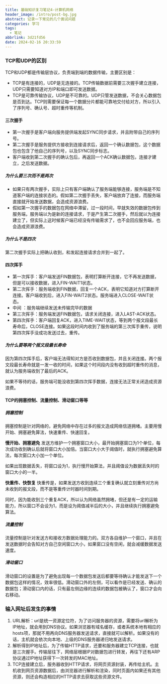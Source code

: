 ```yaml
---
title: 基础知识复习笔记4-计算机网络
header_image: /intro/post-bg.jpg
abstract: 记录一下常见的几个面试问题
categories: 学习
tags:
  - 笔记
abbrlink: 3d21fd56
date: 2024-02-16 20:33:59
---
```


### TCP和UDP的区别
TCP和UDP都是传输层协议，负责端到端的数据传输，主要区别是：
- TCP是有连接的，UDP是无连接的。TCP传输数据前需要三次握手建立连接，UDP只需要知道对方IP和端口即可发送数据。
- TCP是可靠传输协议，UDP是不可靠的。UDP只管发送数据，不会关心数据包是否到达。TCP则需要保证每一个数据分片都能可靠地交付给对方，所以引入了序列号、确认号、超时重传等机制。

#### 三次握手
- 第一次握手是客户端向服务提供端发起SYNC同步请求，并且附带自己的序列号。
- 第二次握手是服务提供方接收到连接请求后，返回一个确认数据包，这个数据包也包含了他自己的序列号，以及SYNC同步标志。
- 客户端收到第二次握手的确认包后，再返回一个ACK确认数据包，连接才建立，之后发送数据。

##### 为什么要三次而不是两次
- 如果只有两次握手，实际上只有客户端确认了服务端能够连接，服务端是不知道客户端的连接状态的。假如第二次握手丢失，客户端放弃了连接，而服务端直接就开始发送数据，会造成资源浪费。
- 假如第一次握手的数据包在网络中滞留，过一段时间，早就失效的数据包传到服务端，服务端以为是新的连接请求，于是产生第二次握手，然后就以为连接建立了，但实际上这时候客户端已经没有传输需求了，也不会回应服务端，也会造成资源浪费。

##### 为什么不是四次
第二次握手实际上把确认收到，和发起连接请求合并到一起了。

#### 四次挥手
- 第一次挥手：客户端发送FIN数据包，表明打算断开连接，它不再发送数据，但是可以接收数据，进入FIN-WAIT1状态。
- 第二次挥手：服务端收到FIN数据，回复一个ACK，表明它知道对方打算断开连接。客户端收到后，进入FIN-WAIT2状态。服务端进入CLOSE-WAIT状态。
- 中间 ：服务端继续发送未传输完毕的数据
- 第三次挥手：服务端发送FIN数据包，请求关闭连接，进入LAST-ACK状态。
- 第四次挥手：客户端回复ACK，进入TIME-WAIT状态，等到两个报文段最长寿命后，CLOSE连接。如果这段时间内收到了服务端的第三次挥手重传，说明第四次挥手没成功发送过去，重传。

##### 为什么要等两个报文段最长寿命
因为第四次挥手后，客户端无法得知对方是否收到数据包，并且关闭连接。两个报文段最长寿命就是一发一收的时间，如果这个时间段内没有收到超时重传的消息，就认为服务端收到了最后的ACK。

如果不等待的话，服务端可能没收到第四次挥手数据，连接无法正常关闭造成资源浪费。

#### TCP的拥塞控制、流量控制、滑动窗口等等

##### 拥塞控制
拥塞控制是针对网络的，避免网络中存在过多的报文造成网络信道拥堵。主要用慢开始、拥塞避免算法，快速重传、快速回复。

**慢开始、拥塞避免**
发送方维护一个拥塞窗口大小，最开始拥塞窗口为1个单位，每次成功收到确认后就将窗口大小加倍。当窗口大小大于阈值时，就执行拥塞避免算法，每次窗口大小加一个单位。

如果出现数据丢失，将窗口设为1，执行慢开始算法，并且阈值设为数据丢失时的窗口大小的一半。

**快重传、快恢复**
快重传是，如果发送方收到连续三个重复确认就立刻重传对方尚未收到的报文段，而不是等重传计时器时间到期。

同时，因为能收到三个重复ACK，所以认为网络虽然拥堵，但还是有一定的运输能力，所以窗口不会设为1，而是设为阈值减半后的大小，并且继续执行拥塞避免算法。

##### 流量控制
流量控制是针对发送方和接收方数据处理能力的。双方各自维护一个窗口，并且在发送数据时会告知对方自己空闲窗口大小，如果窗口没有空闲，就会减缓数据发送速度。

##### 滑动窗口
滑动窗口的设置是为了避免出现每一个数据包发送后都要等待确认才能发送下一个数据包这样的情况，效率很低。滑动窗口外的左侧，可以看作是已经发送、确认的数据包；滑动窗口内的话，只有最左侧边缘的连续的数据包被确认了，窗口才会向右移动。

### 输入网址后发生的事情
1. URL解析：url是统一资源定位符，为了访问服务器的资源，需要将url解析为IP地址，就会用到DNS协议。如果浏览器有域名缓存，或者系统本地有相应的hosts项，那就不用再向DNS服务器发送请求，直接就可以解析。如果没有的话，主机就会依次向本地、上级的DNS服务器递归地发送请求。
2. 解析得到IP地址后，为了传输HTTP请求，还要和服务器建立TCP连接，也就是三次握手。传输层往下，网络层根据IP对数据包进行转发，再往下还有ARP协议通过IP地址获得下一次转发的MAC地址。
3. TCP连接建立后，服务器收到HTTP请求，将网页资源封装，再传给主机。主机收到网页资源数据后，由浏览器进行解析和渲染，同时页面内如果还有其他资源，则还会构造相应的HTTP请求去获取这些资源文件。